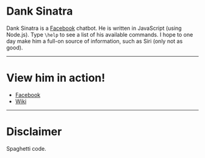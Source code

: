 # Dank Sinatra
Dank Sinatra is a [Facebook](https://www.facebook.com/profile.php?id=100010461758967) chatbot. 
He is written in JavaScript (using Node.js). 
Type `\help` to see a list of his available commands. 
I hope to one day make him a full-on source of information, such as Siri (only not as good). 

---

# View him in action!
* [Facebook](https://www.facebook.com/profile.php?id=100010461758967)
* [Wiki](https://bitbucket.org/gaikema/danksinatra/wiki/Home)

---

# Disclaimer
Spaghetti code.